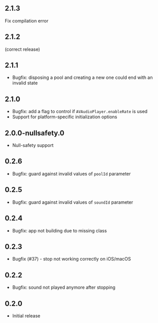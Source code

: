 ## 2.1.3
  Fix compilation error
## 2.1.2
  (correct release)
## 2.1.1 
* Bugfix: disposing a pool and creating a new one could end with an invalid state

## 2.1.0
* Bugfix: add a flag to control if `AVAudioPlayer.enableRate` is used
* Support for platform-specific initialization options  

## 2.0.0-nullsafety.0
* Null-safety support

## 0.2.6
* Bugfix: guard against invalid values of `poolId` parameter

## 0.2.5
* Bugfix: guard against invalid values of `soundId` parameter

## 0.2.4
* Bugfix: app not building due to missing class

## 0.2.3
* Bugfix (#37) - stop not working correctly on iOS/macOS

## 0.2.2
* Bugfix: sound not played anymore after stopping

## 0.2.0

* Initial release
